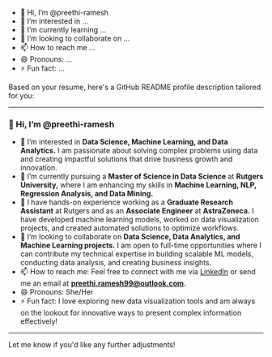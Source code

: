 - 👋 Hi, I’m @preethi-ramesh
- 👀 I’m interested in ...
- 🌱 I’m currently learning ...
- 💞️ I’m looking to collaborate on ...
- 📫 How to reach me ...
- 😄 Pronouns: ...
- ⚡ Fun fact: ...

<!---
preethi-ramesh/preethi-ramesh is a ✨ special ✨ repository because its `README.md` (this file) appears on your GitHub profile.
You can click the Preview link to take a look at your changes.
--->


Based on your resume, here's a GitHub README profile description tailored for you:

---

### 👋 Hi, I’m @preethi-ramesh

- 👀 I’m interested in **Data Science, Machine Learning, and Data Analytics.** I am passionate about solving complex problems using data and creating impactful solutions that drive business growth and innovation.
- 🌱 I’m currently pursuing a **Master of Science in Data Science** at **Rutgers University,** where I am enhancing my skills in **Machine Learning, NLP, Regression Analysis, and Data Mining.**
- 💼 I have hands-on experience working as a **Graduate Research Assistant** at Rutgers and as an **Associate Engineer** at **AstraZeneca.** I have developed machine learning models, worked on data visualization projects, and created automated solutions to optimize workflows.
- 💞️ I’m looking to collaborate on **Data Science, Data Analytics, and Machine Learning projects.** I am open to full-time opportunities where I can contribute my technical expertise in building scalable ML models, conducting data analysis, and creating business insights.
- 📫 How to reach me: Feel free to connect with me via [LinkedIn](http://www.linkedin.com/in/preethirameshh) or send me an email at **preethi.ramesh99@outlook.com.**
- 😄 Pronouns: She/Her
- ⚡ Fun fact: I love exploring new data visualization tools and am always on the lookout for innovative ways to present complex information effectively!

---

Let me know if you'd like any further adjustments!
